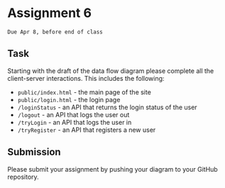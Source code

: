 # Assignment 6
`Due Apr 8, before end of class`

## Task

Starting with the draft of the data flow diagram please complete all the client-server interactions. This includes the following:
- `public/index.html` - the main page of the site
- `public/login.html` - the login page
- `/loginStatus` - an API that returns the login status of the user
- `/logout` - an API that logs the user out
- `/tryLogin` - an API that logs the user in
- `/tryRegister` - an API that registers a new user

## Submission

Please submit your assignment by pushing your diagram to your GitHub repository. 